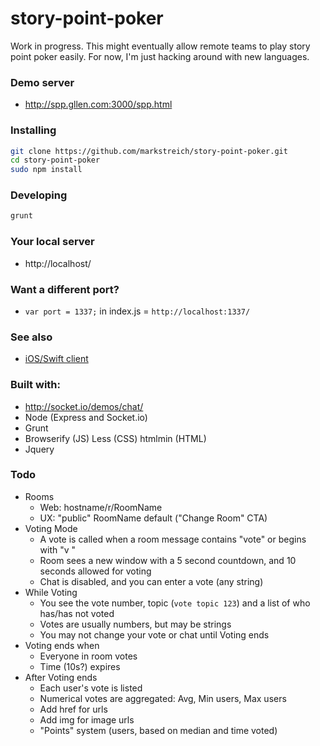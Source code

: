 story-point-poker
=================
Work in progress. This might eventually allow remote teams to play story point poker easily. For now, I'm just hacking around with new languages.

### Demo server
* http://spp.gllen.com:3000/spp.html

### Installing
```sh
git clone https://github.com/markstreich/story-point-poker.git
cd story-point-poker
sudo npm install
```

### Developing
```sh
grunt
```

### Your local server
* http://localhost/

### Want a different port?
* `var port = 1337;` in index.js = `http://localhost:1337/`

### See also
* [iOS/Swift client](https://github.com/markstreich/swift-story-point-poker/)

### Built with:
* http://socket.io/demos/chat/
* Node (Express and Socket.io)
* Grunt
* Browserify (JS) Less (CSS) htmlmin (HTML)
* Jquery

### Todo
* Rooms
  * Web: hostname/r/RoomName
  * UX: "public" RoomName default ("Change Room" CTA)
* Voting Mode
  * A vote is called when a room message contains "vote" or begins with "v "
  * Room sees a new window with a 5 second countdown, and 10 seconds allowed for voting
  * Chat is disabled, and you can enter a vote (any string)
* While Voting
  * You see the vote number, topic (`vote topic 123`) and a list of who has/has not voted
  * Votes are usually numbers, but may be strings
  * You may not change your vote or chat until Voting ends
* Voting ends when
  * Everyone in room votes
  * Time (10s?) expires
* After Voting ends
  * Each user's vote is listed
  * Numerical votes are aggregated: Avg, Min users, Max users
  * Add href for urls
  * Add img for image urls
  * "Points" system (users, based on median and time voted)
